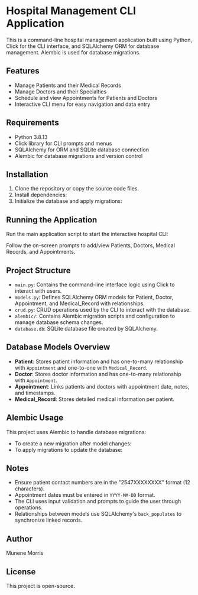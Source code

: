 # Hospital Management CLI Application

This is a command-line hospital management application built using Python, Click for the CLI interface, and SQLAlchemy ORM for database management. Alembic is used for database migrations.

## Features
- Manage Patients and their Medical Records
- Manage Doctors and their Specialties
- Schedule and view Appointments for Patients and Doctors
- Interactive CLI menu for easy navigation and data entry

## Requirements
- Python 3.8.13
- Click library for CLI prompts and menus
- SQLAlchemy for ORM and SQLite database connection
- Alembic for database migrations and version control

## Installation
1. Clone the repository or copy the source code files.
2. Install dependencies:
3. Initialize the database and apply migrations:


## Running the Application
Run the main application script to start the interactive hospital CLI:

Follow the on-screen prompts to add/view Patients, Doctors, Medical Records, and Appointments.

## Project Structure
- `main.py`: Contains the command-line interface logic using Click to interact with users.
- `models.py`: Defines SQLAlchemy ORM models for Patient, Doctor, Appointment, and Medical_Record with relationships.
- `crud.py`: CRUD operations used by the CLI to interact with the database.
- `alembic/`: Contains Alembic migration scripts and configuration to manage database schema changes.
- `database.db`: SQLite database file created by SQLAlchemy.

## Database Models Overview
- **Patient**: Stores patient information and has one-to-many relationship with `Appointment` and one-to-one with `Medical_Record`.
- **Doctor**: Stores doctor information and has one-to-many relationship with `Appointment`.
- **Appointment**: Links patients and doctors with appointment date, notes, and timestamps.
- **Medical_Record**: Stores detailed medical information per patient.

## Alembic Usage
This project uses Alembic to handle database migrations:
- To create a new migration after model changes:
- To apply migrations to update the database:


## Notes
- Ensure patient contact numbers are in the "2547XXXXXXXX" format (12 characters).
- Appointment dates must be entered in `YYYY-MM-DD` format.
- The CLI uses input validation and prompts to guide the user through operations.
- Relationships between models use SQLAlchemy's `back_populates` to synchronize linked records.

## Author
Munene Morris

## License
This project is open-source.
